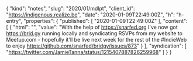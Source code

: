 {
  "kind": "notes",
  "slug": "2020/01/mdlpt",
  "client_id": "https://indigenous.realize.be",
  "date": "2020-01-09T22:49:00Z",
  "h": "h-entry",
  "properties": {
    "published": [
      "2020-01-09T22:49:00Z"
    ],
    "content": [
      {
        "html": "",
        "value": "With the help of https://snarfed.org I've now got https://brid.gy running locally and syndicating RSVPs from my website to Meetup.com - hopefully it'll be live next week for the rest of the #IndieWeb to enjoy https://github.com/snarfed/bridgy/issues/873"
      }
    ],
    "syndication": [
      "https://twitter.com/JamieTanna/status/1215407887826259968"
    ]
  }
}
